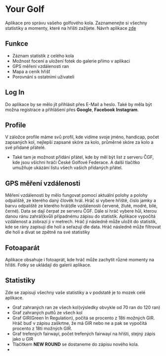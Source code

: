 # Your Golf
Aplikace pro správu vašeho golfového kola. Zaznamenejte si všechny statistiky a momenty, které na hřišti zažijete.
Návrh aplikace [zde](https://www.figma.com/file/icMq6lVPGjWFFUewRI59Fw/Untitled?node-id=0%3A1&t=2FrhlWFwXTdiU6Ha-1)
## Funkce
* Záznam statistik z celého kola
* Možnost focení a uložení fotek do galerie přímo v aplikaci
* GPS měření vzdálenosti ran
* Mapa a ceník hřišť 
* Porovnání s ostatními uživateli
## Log In
Do aplikace by se mělo jít přihlásit přes E-Mail a heslo. Také by měla být možna registrace a přihlášení přes **Google**, **Facebook** **Instagram**.
## Profile
V záložce profile máme svů profil, kde  vidíme svoje jméno, handicap, počet zapsaných kol, nejlepší zapsané skóre za kolo, průměrné skóre za kolo a své přidané přátelé.
* Také tam je možnost přidání přátel, kde by měl být list z serveru ČGF, kde jsou všichni hráči České Golfové Federace. A další tlačítko umužňuje ukázání listu všech vašich přidaných přátel.
## GPS měření vzdálenosti
Měření vzdálenosti by mělo fungovat pomocí aktuální polohy a polohy odpaliště, ze kterého daný člověk hrál. Hráč si vybere hřiště, čislo jamky a barvu odpaliště ze kterého hrál(dle vzdálenosti červené, žluté, modré, bílé, černé). Data se dají čerpat ze serveru ČGF. Dále si hráč vybere hůl, kterou danou ránu zahrál(kvůli případnému zápisu do statistik. Aplikace vypočítá vzdálenost a zobrazí ji v metrech. Hráč jí následně může uložit do statistik, kde se rány zapisují dle holí a seřazují dle data.
Hráč následně může filtrovat dle holí a dívat se zpětně na své statistiky
## Fotoaparát
Aplikace obsahuje i fotoaprát, kde hráč může zachytit různé momenty na hřišti. Fotky se ukládají do galerii aplikace.
## Statistiky
Zde se zapisují všechny vaše statistiky a v podstatě je to mozek celé aplikace.
* Graf zahraných ran ze všech kol(výsledky obvykle od 70 ran do 120 ran)
* Graf zahraných puttů ze všech kol
* Graf GIR(Green In Regulation), počítá se procento z 18ti možných GIR. Hráč buď v zápisu zaškrtne, že má GIR nebo ne a pak se vypočítá procento z 18ti možných GIR.
* Graf trefených fairwayí, počet trefených fairwayí na hřišti, stejný zápis jako u GIR
* Tlačítkem **NEW ROUND** se dostaneme do zápisu nového kola.
*
